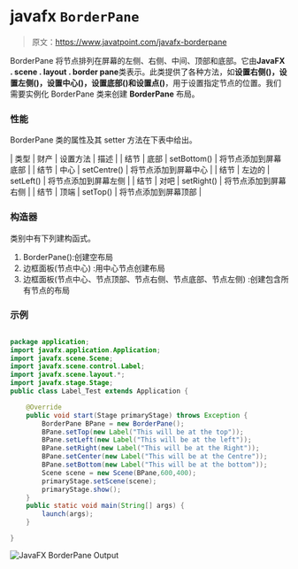 # javafx `BorderPane`

> 原文：<https://www.javatpoint.com/javafx-borderpane>

BorderPane 将节点排列在屏幕的左侧、右侧、中间、顶部和底部。它由**JavaFX . scene . layout . border pane**类表示。此类提供了各种方法，如**设置右侧()，设置左侧()，设置中心()，设置底部()**和**设置点()**，用于设置指定节点的位置。我们需要实例化 BorderPane 类来创建 **BorderPane** 布局。

### 性能

BorderPane 类的属性及其 setter 方法在下表中给出。

| 类型 | 财产 | 设置方法 | 描述 |
| 结节 | 底部 | setBottom() | 将节点添加到屏幕底部 |
| 结节 | 中心 | setCentre() | 将节点添加到屏幕中心 |
| 结节 | 左边的 | setLeft() | 将节点添加到屏幕左侧 |
| 结节 | 对吧 | setRight() | 将节点添加到屏幕右侧 |
| 结节 | 顶端 | setTop() | 将节点添加到屏幕顶部 |

### 构造器

类别中有下列建构函式。

1.  BorderPane():创建空布局
2.  边框面板(节点中心) :用中心节点创建布局
3.  边框面板(节点中心、节点顶部、节点右侧、节点底部、节点左侧) :创建包含所有节点的布局

### 示例

```java

package application;
import javafx.application.Application;
import javafx.scene.Scene;
import javafx.scene.control.Label;
import javafx.scene.layout.*;
import javafx.stage.Stage;
public class Label_Test extends Application {

	@Override
	public void start(Stage primaryStage) throws Exception {
		BorderPane BPane = new BorderPane();
		BPane.setTop(new Label("This will be at the top"));
		BPane.setLeft(new Label("This will be at the left"));
		BPane.setRight(new Label("This will be at the Right"));
		BPane.setCenter(new Label("This will be at the Centre"));
		BPane.setBottom(new Label("This will be at the bottom"));
		Scene scene = new Scene(BPane,600,400);
		primaryStage.setScene(scene);
		primaryStage.show();
	}
	public static void main(String[] args) {
		launch(args);
	}

}

```

![JavaFX BorderPane Output](../img/da4f3f62479090e7af73ae8aeeed8d59.png)